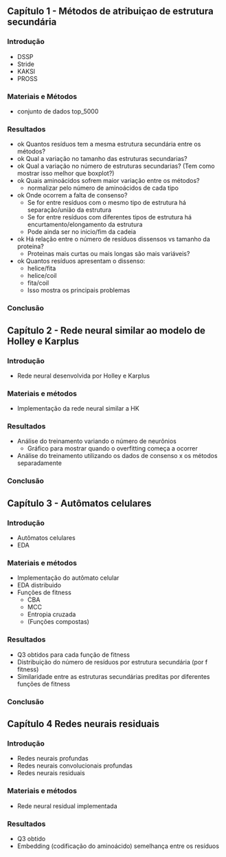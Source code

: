 ## Capítulo 1 - Métodos de atribuiçao de estrutura secundária

### Introdução

- DSSP
- Stride
- KAKSI
- PROSS

### Materiais e Métodos

- conjunto de dados top_5000

### Resultados

- ok Quantos resíduos tem a mesma estrutura secundária entre os métodos?
- ok Qual a variação no tamanho das estruturas secundarias?
- ok Qual a variação no número de estruturas secundarias?
    (Tem como mostrar isso melhor que boxplot?)
- ok Quais aminoácidos sofrem maior variação entre os métodos?
    * normalizar pelo número de aminoácidos de cada tipo
- ok Onde ocorrem a falta de consenso?
    * Se for entre resíduos com o mesmo tipo de estrutura há separação/união da estrutura
    * Se for entre resíduos com diferentes tipos de estrutura há 
        encurtamento/elongamento da estrutura
    * Pode ainda ser no inicio/fim da cadeia
- ok Há relação entre o número de resíduos dissensos vs tamanho da proteina?
    * Proteinas mais curtas ou mais longas são mais variáveis?
- ok Quantos resíduos apresentam o dissenso:
    - helice/fita
    - helice/coil
    - fita/coil
    * Isso mostra os principais problemas

### Conclusão

## Capítulo 2 - Rede neural similar ao modelo de Holley e Karplus

### Introdução

- Rede neural desenvolvida por Holley e Karplus

### Materiais e métodos

- Implementação da rede neural similar a HK

### Resultados

- Análise do treinamento variando o número de neurônios
    - Gráfico para mostrar quando o overfitting começa a ocorrer
- Análise do treinamento utilizando os dados de consenso x os métodos separadamente

### Conclusão

## Capítulo 3 - Autômatos celulares

### Introdução

- Autômatos celulares
- EDA

### Materiais e métodos

- Implementação do autômato celular
- EDA distribuido
- Funções de fitness
    - CBA
    - MCC
    - Entropia cruzada 
    - (Funções compostas)

### Resultados

- Q3 obtidos para cada função de fitness
- Distribuição do número de resíduos por estrutura secundária (por f fitness)
- Similaridade entre as estruturas secundárias preditas por diferentes funções de fitness

### Conclusão


## Capítulo 4 Redes neurais residuais

### Introdução

- Redes neurais profundas
- Redes neurais convolucionais profundas
- Redes neurais residuais

### Materiais e métodos

- Rede neural residual implementada

### Resultados

- Q3 obtido
- Embedding (codificação do aminoácido) semelhança entre os resíduos
